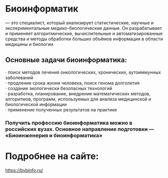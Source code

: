 # Биоинформатик
— это специалист, который анализирует статистические, научные и экспериментальные медико-биологические данные. Он разрабатывает и применяет алгоритмические, вычислительные и автоматизированные средства и методы обработки больших объёмов информации в области медицины и биологии. 
## Основные задачи биоинформатика:
·       поиск методов лечения онкологических, хронических, аутоиммунных заболеваний  
·       продление срока жизни человека, поиск генома долголетия  
·       создание экологически безопасных технологий  
·       разработка, планирование, внедрение математических методов, алгоритмов, программ, используемых для анализа медицинской и биологической информации  
·       применение полученных результатов на практике  
### Получить профессию биоинформатика можно в российских вузах. Основное направление подготовки — «Биоинженерия и биоинформатика»
# Подробнее на сайте:  
<https://bvbinfo.ru/>

